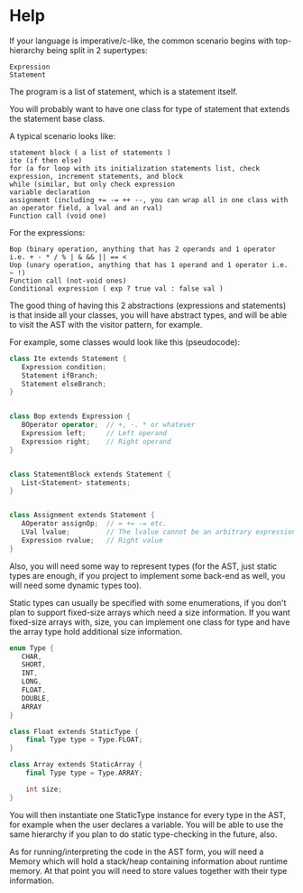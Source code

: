 # Help

If your language is imperative/c-like, the common scenario begins with top-hierarchy being split in 2 supertypes:

    Expression
    Statement

The program is a list of statement, which is a statement itself.

You will probably want to have one class for type of statement that extends the statement base class.

A typical scenario looks like:

    statement block ( a list of statements )
    ite (if then else)
    for (a for loop with its initialization statements list, check expression, increment statements, and block
    while (similar, but only check expression
    variable declaration
    assignment (including += -= ++ --, you can wrap all in one class with an operator field, a lval and an rval)
    Function call (void one)

For the expressions:

    Bop (binary operation, anything that has 2 operands and 1 operator i.e. + - * / % | & && || == <
    Uop (unary operation, anything that has 1 operand and 1 operator i.e. ~ !)
    Function call (not-void ones)
    Conditional expression ( exp ? true val : false val )

The good thing of having this 2 abstractions (expressions and statements) is that inside all your classes, you will have abstract types, and will be able to visit the AST with the visitor pattern, for example.

For example, some classes would look like this (pseudocode):

```cpp
class Ite extends Statement {
   Expression condition;
   Statement ifBranch;
   Statement elseBranch;
}


class Bop extends Expression {
   BOperator operator;  // +, -. * or whatever
   Expression left;     // Left operand
   Expression right;    // Right operand
}


class StatementBlock extends Statement {
   List<Statement> statements;
}


class Assignment extends Statement {
   AOperator assignOp;  // = += -= etc.
   LVal lvalue;         // The lvalue cannot be an arbitrary expression, you will usually have a specific type for it
   Expression rvalue;   // Right value
}
```
Also, you will need some way to represent types (for the AST, just static types are enough, if you project to implement some back-end as well, you will need some dynamic types too).

Static types can usually be specified with some enumerations, if you don't plan to support fixed-size arrays which need a size information. If you want fixed-size arrays with, size, you can implement one class for type and have the array type hold additional size information.

```cpp
enum Type {
   CHAR,
   SHORT,
   INT,
   LONG,
   FLOAT,
   DOUBLE,
   ARRAY
}

class Float extends StaticType {
    final Type type = Type.FLOAT;
}

class Array extends StaticArray {
    final Type type = Type.ARRAY;

    int size;
}
```
You will then instantiate one StaticType instance for every type in the AST, for example when the user declares a variable. You will be able to use the same hierarchy if you plan to do static type-checking in the future, also.

As for running/interpreting the code in the AST form, you will need a Memory which will hold a stack/heap containing information about runtime memory. At that point you will need to store values together with their type information.
